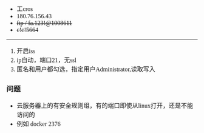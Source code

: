 <font face="SimSun" size=3>

- 工cros
- 180.76.156.43
- ~~ftp / fa.123!@1008611~~
- ~~c!c!5664~~

---

1. 开启iss
2. ip自动，端口21，无ssl
3. 匿名和用户都勾选，指定用户Administrator,读取写入


### 问题

- 云服务器上的有安全规则组，有的端口即使从linux打开，还是不能访问的
- 例如 docker 2376

</font>
